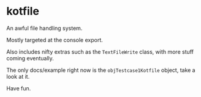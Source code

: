 # kotfile
An awful file handling system.

Mostly targeted at the console export.

Also includes nifty extras such as the `TextFileWrite` class, with more stuff coming eventually.

The only docs/example right now is the `objTestcase1Kotfile` object, take a look at it.

Have fun.
